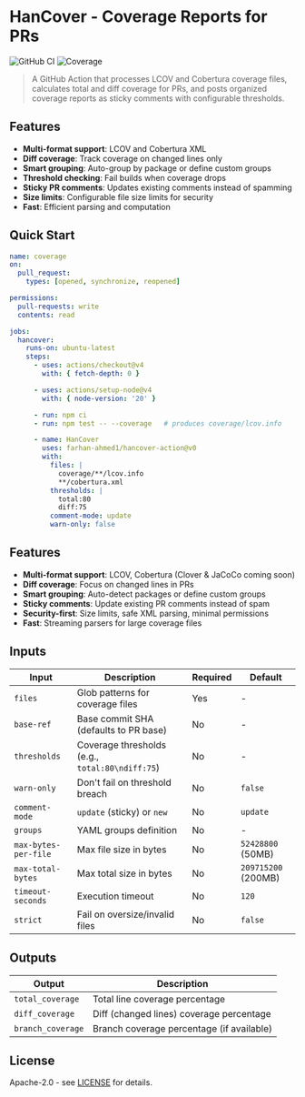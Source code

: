 # HanCover - Coverage Reports for PRs

![GitHub CI](https://github.com/farhan-ahmed1/hancover-action/actions/workflows/ci.yml/badge.svg)
![Coverage](https://img.shields.io/badge/coverage-85%25-green)

> A GitHub Action that processes LCOV and Cobertura coverage files, calculates total and diff coverage for PRs, and posts organized coverage reports as sticky comments with configurable thresholds.

## Features

- **Multi-format support**: LCOV and Cobertura XML
- **Diff coverage**: Track coverage on changed lines only
- **Smart grouping**: Auto-group by package or define custom groups
- **Threshold checking**: Fail builds when coverage drops
- **Sticky PR comments**: Updates existing comments instead of spamming
- **Size limits**: Configurable file size limits for security
- **Fast**: Efficient parsing and computation

## Quick Start

```yaml
name: coverage
on:
  pull_request:
    types: [opened, synchronize, reopened]

permissions:
  pull-requests: write
  contents: read

jobs:
  hancover:
    runs-on: ubuntu-latest
    steps:
      - uses: actions/checkout@v4
        with: { fetch-depth: 0 }

      - uses: actions/setup-node@v4
        with: { node-version: '20' }

      - run: npm ci
      - run: npm test -- --coverage   # produces coverage/lcov.info

      - name: HanCover
        uses: farhan-ahmed1/hancover-action@v0
        with:
          files: |
            coverage/**/lcov.info
            **/cobertura.xml
          thresholds: |
            total:80
            diff:75
          comment-mode: update
          warn-only: false
```

## Features

- **Multi-format support**: LCOV, Cobertura (Clover & JaCoCo coming soon)
- **Diff coverage**: Focus on changed lines in PRs
- **Smart grouping**: Auto-detect packages or define custom groups
- **Sticky comments**: Update existing PR comments instead of spam
- **Security-first**: Size limits, safe XML parsing, minimal permissions
- **Fast**: Streaming parsers for large coverage files

## Inputs

| Input | Description | Required | Default |
|-------|-------------|----------|---------|
| `files` | Glob patterns for coverage files | Yes | - |
| `base-ref` | Base commit SHA (defaults to PR base) | No | - |
| `thresholds` | Coverage thresholds (e.g., `total:80\ndiff:75`) | No | - |
| `warn-only` | Don't fail on threshold breach | No | `false` |
| `comment-mode` | `update` (sticky) or `new` | No | `update` |
| `groups` | YAML groups definition | No | - |
| `max-bytes-per-file` | Max file size in bytes | No | `52428800` (50MB) |
| `max-total-bytes` | Max total size in bytes | No | `209715200` (200MB) |
| `timeout-seconds` | Execution timeout | No | `120` |
| `strict` | Fail on oversize/invalid files | No | `false` |

## Outputs

| Output | Description |
|--------|-------------|
| `total_coverage` | Total line coverage percentage |
| `diff_coverage` | Diff (changed lines) coverage percentage |
| `branch_coverage` | Branch coverage percentage (if available) |

## License

Apache-2.0 - see [LICENSE](LICENSE) for details.
